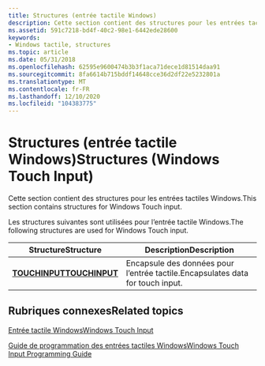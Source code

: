 ```yaml
---
title: Structures (entrée tactile Windows)
description: Cette section contient des structures pour les entrées tactiles Windows.
ms.assetid: 591c7218-bd4f-40c2-98e1-6442ede28600
keywords:
- Windows tactile, structures
ms.topic: article
ms.date: 05/31/2018
ms.openlocfilehash: 62595e9600474b3b3f1aca71dece1d81514daa91
ms.sourcegitcommit: 8fa6614b715bddf14648cce36d2df22e5232801a
ms.translationtype: MT
ms.contentlocale: fr-FR
ms.lasthandoff: 12/10/2020
ms.locfileid: "104383775"
---
```

# <a name="structures-windows-touch-input"></a><span data-ttu-id="ab6a0-104">Structures (entrée tactile Windows)</span><span class="sxs-lookup"><span data-stu-id="ab6a0-104">Structures (Windows Touch Input)</span></span>

<span data-ttu-id="ab6a0-105">Cette section contient des structures pour les entrées tactiles Windows.</span><span class="sxs-lookup"><span data-stu-id="ab6a0-105">This section contains structures for Windows Touch input.</span></span>

<span data-ttu-id="ab6a0-106">Les structures suivantes sont utilisées pour l’entrée tactile Windows.</span><span class="sxs-lookup"><span data-stu-id="ab6a0-106">The following structures are used for Windows Touch input.</span></span>



| <span data-ttu-id="ab6a0-107">Structure</span><span class="sxs-lookup"><span data-stu-id="ab6a0-107">Structure</span></span>                        | <span data-ttu-id="ab6a0-108">Description</span><span class="sxs-lookup"><span data-stu-id="ab6a0-108">Description</span></span>                        |
|----------------------------------|------------------------------------|
| [<span data-ttu-id="ab6a0-109">**TOUCHINPUT**</span><span class="sxs-lookup"><span data-stu-id="ab6a0-109">**TOUCHINPUT**</span></span>](/windows/win32/api/winuser/ns-winuser-touchinput) | <span data-ttu-id="ab6a0-110">Encapsule des données pour l’entrée tactile.</span><span class="sxs-lookup"><span data-stu-id="ab6a0-110">Encapsulates data for touch input.</span></span> |



 

## <a name="related-topics"></a><span data-ttu-id="ab6a0-111">Rubriques connexes</span><span class="sxs-lookup"><span data-stu-id="ab6a0-111">Related topics</span></span>

<dl> <dt>

[<span data-ttu-id="ab6a0-112">Entrée tactile Windows</span><span class="sxs-lookup"><span data-stu-id="ab6a0-112">Windows Touch Input</span></span>](multi-touch-input.md)
</dt> <dt>

[<span data-ttu-id="ab6a0-113">Guide de programmation des entrées tactiles Windows</span><span class="sxs-lookup"><span data-stu-id="ab6a0-113">Windows Touch Input Programming Guide</span></span>](guide-multi-touch-input.md)
</dt> </dl>

 

 




